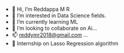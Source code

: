 - 👋 Hi, I’m Reddappa M R
- 👀 I’m interested in Data Science fields.
- 🌱 I’m currently learning ML
- 💞️ I’m looking to collaborate on Ai...
- 📫 reddymr2018@gmail.com ...
- 🏢 Internship on Lasso Regression algorithm
<!---
rockreddy/rockreddy is a ✨ special ✨ repository because its `README.md` (this file) appears on your GitHub profile.
You can click the Preview link to take a look at your changes.
--->
